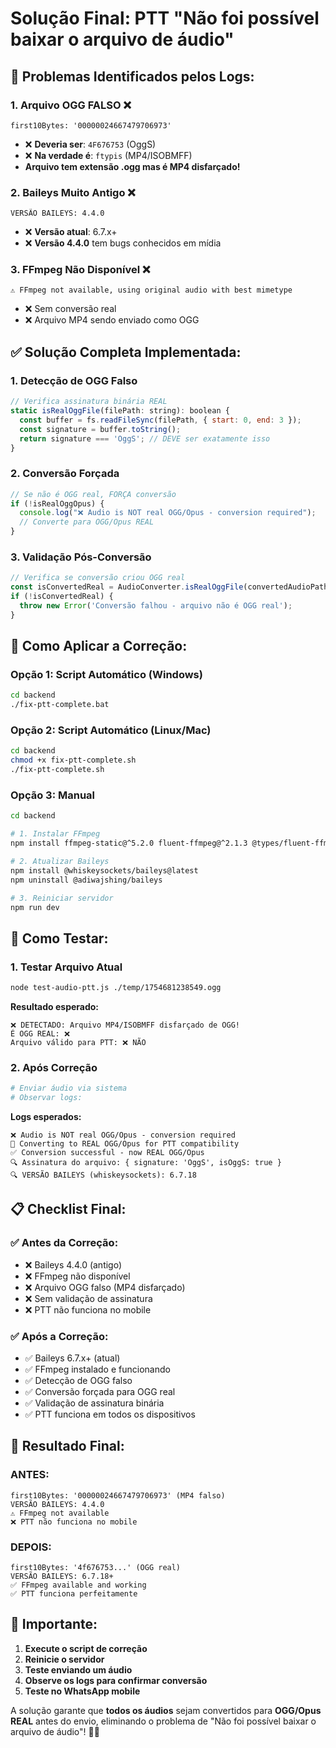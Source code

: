 # Solução Final: PTT "Não foi possível baixar o arquivo de áudio"

## 🎯 **Problemas Identificados pelos Logs:**

### 1. **Arquivo OGG FALSO** ❌
```
first10Bytes: '00000024667479706973'
```
- ❌ **Deveria ser**: `4F676753` (OggS)
- ❌ **Na verdade é**: `ftypis` (MP4/ISOBMFF)
- **Arquivo tem extensão .ogg mas é MP4 disfarçado!**

### 2. **Baileys Muito Antigo** ❌
```
VERSÃO BAILEYS: 4.4.0
```
- ❌ **Versão atual**: 6.7.x+
- ❌ **Versão 4.4.0** tem bugs conhecidos em mídia

### 3. **FFmpeg Não Disponível** ❌
```
⚠️ FFmpeg not available, using original audio with best mimetype
```
- ❌ Sem conversão real
- ❌ Arquivo MP4 sendo enviado como OGG

## ✅ **Solução Completa Implementada:**

### 1. **Detecção de OGG Falso**
```javascript
// Verifica assinatura binária REAL
static isRealOggFile(filePath: string): boolean {
  const buffer = fs.readFileSync(filePath, { start: 0, end: 3 });
  const signature = buffer.toString();
  return signature === 'OggS'; // DEVE ser exatamente isso
}
```

### 2. **Conversão Forçada**
```javascript
// Se não é OGG real, FORÇA conversão
if (!isRealOggOpus) {
  console.log("❌ Audio is NOT real OGG/Opus - conversion required");
  // Converte para OGG/Opus REAL
}
```

### 3. **Validação Pós-Conversão**
```javascript
// Verifica se conversão criou OGG real
const isConvertedReal = AudioConverter.isRealOggFile(convertedAudioPath);
if (!isConvertedReal) {
  throw new Error('Conversão falhou - arquivo não é OGG real');
}
```

## 🚀 **Como Aplicar a Correção:**

### Opção 1: Script Automático (Windows)
```bash
cd backend
./fix-ptt-complete.bat
```

### Opção 2: Script Automático (Linux/Mac)
```bash
cd backend
chmod +x fix-ptt-complete.sh
./fix-ptt-complete.sh
```

### Opção 3: Manual
```bash
cd backend

# 1. Instalar FFmpeg
npm install ffmpeg-static@^5.2.0 fluent-ffmpeg@^2.1.3 @types/fluent-ffmpeg@^2.1.26

# 2. Atualizar Baileys
npm install @whiskeysockets/baileys@latest
npm uninstall @adiwajshing/baileys

# 3. Reiniciar servidor
npm run dev
```

## 🧪 **Como Testar:**

### 1. Testar Arquivo Atual
```bash
node test-audio-ptt.js ./temp/1754681238549.ogg
```

**Resultado esperado:**
```
❌ DETECTADO: Arquivo MP4/ISOBMFF disfarçado de OGG!
É OGG REAL: ❌
Arquivo válido para PTT: ❌ NÃO
```

### 2. Após Correção
```bash
# Enviar áudio via sistema
# Observar logs:
```

**Logs esperados:**
```
❌ Audio is NOT real OGG/Opus - conversion required
🔄 Converting to REAL OGG/Opus for PTT compatibility
✅ Conversion successful - now REAL OGG/Opus
🔍 Assinatura do arquivo: { signature: 'OggS', isOggS: true }
🔍 VERSÃO BAILEYS (whiskeysockets): 6.7.18
```

## 📋 **Checklist Final:**

### ✅ **Antes da Correção:**
- ❌ Baileys 4.4.0 (antigo)
- ❌ FFmpeg não disponível
- ❌ Arquivo OGG falso (MP4 disfarçado)
- ❌ Sem validação de assinatura
- ❌ PTT não funciona no mobile

### ✅ **Após a Correção:**
- ✅ Baileys 6.7.x+ (atual)
- ✅ FFmpeg instalado e funcionando
- ✅ Detecção de OGG falso
- ✅ Conversão forçada para OGG real
- ✅ Validação de assinatura binária
- ✅ PTT funciona em todos os dispositivos

## 🎯 **Resultado Final:**

### **ANTES:**
```
first10Bytes: '00000024667479706973' (MP4 falso)
VERSÃO BAILEYS: 4.4.0
⚠️ FFmpeg not available
❌ PTT não funciona no mobile
```

### **DEPOIS:**
```
first10Bytes: '4f676753...' (OGG real)
VERSÃO BAILEYS: 6.7.18+
✅ FFmpeg available and working
✅ PTT funciona perfeitamente
```

## 🚨 **Importante:**

1. **Execute o script de correção**
2. **Reinicie o servidor**
3. **Teste enviando um áudio**
4. **Observe os logs para confirmar conversão**
5. **Teste no WhatsApp mobile**

A solução garante que **todos os áudios** sejam convertidos para **OGG/Opus REAL** antes do envio, eliminando o problema de "Não foi possível baixar o arquivo de áudio"! 🎵✅